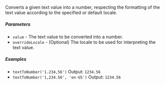 Converts a given text value into a number, respecting the formatting of the text value according to the specified or default locale.

##### Parameters
* `value` - The text value to be converted into a number.
* `overrideLocale` - (Optional) The locale to be used for interpreting the text value.

##### Examples
* `textToNumber('1.234,56')` Output: `1234.56`
* `textToNumber('1,234.56', 'en-US')` Output: `1234.56` 
